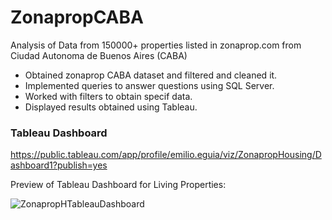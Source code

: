 # ZonapropCABA
 Analysis of Data from 150000+ properties listed in zonaprop.com from Ciudad Autonoma de Buenos Aires (CABA)

- Obtained zonaprop CABA dataset and filtered and cleaned it.
- Implemented queries to answer questions using SQL Server.
- Worked with filters to obtain specif data.
- Displayed results obtained using Tableau.

### Tableau Dashboard
https://public.tableau.com/app/profile/emilio.eguia/viz/ZonapropHousing/Dashboard1?publish=yes

Preview of Tableau Dashboard for Living Properties:

![ZonapropHTableauDashboard](https://user-images.githubusercontent.com/69361704/178059398-d4766f81-f589-4b82-9f94-3c2adcfe9da9.PNG)
